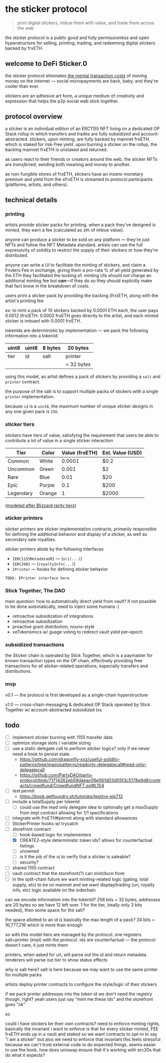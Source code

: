 # the sticker protocol

> print digital stickers, imbue them with value, and trade them across the web

the sticker protocol is a public good and fully permissionless and open hyperstructure for selling, printing, trading, and redeeming digital stickers backed by frxETH.

## welcome to DeFi Sticker.0

the sticker protocol eliminates [the mental transaction costs](https://nakamotoinstitute.org/micropayments-and-mental-transaction-costs/) of moving money on the internet — social micropayments are back, baby, and they're cooler than ever.

stickers are an adhesive art form, a unique medium of creativity and expression that helps the p2p social web stick together.

## protocol overview

a sticker is an individual edition of an ERC1155 NFT living on a dedicated OP Stack rollup in which transfers and trades are fully subsidized and account-abstracted. stickers, upon minting, are fully backed by mainnet frxETH, which is staked for risk-free yield. upon burning a sticker on the rollup, the backing mainnet frxETH is unstaked and returned.

as users react to their friends or creators around the web, the sticker NFTs are _transferred_, sending both meaning and money to another.

as non-fungible stores of frxETH, stickers have an _insane_ monetary premium and yield from the sfrxETH is streamed to protocol participants (platforms, artists, and others).

## technical details

### printing

artists provide sticker packs for printing. when a pack they've designed is minted, they earn a fee (calculated as `20%` of imbue value).

anyone can produce a sticker to be sold on any platform — they're just NFTs and follow the NFT Metadata standard. artists can use the full expressivity of solidity to restrict the supply of their stickers or how they're distributed.

anyone can write a UI to facilitate the minting of stickers, and claim a Finders Fee in exchange, giving them a pro-rata % of all yield generated by the ETH they facilitated the locking of. minting UIs *should not* charge an additional minting fee but ***can***—if they do so they should explicitly make that fact know in the breakdown of costs.

users print a sticker pack by providing the backing (frx)ETH, along with the artist's printing fee

ex: to mint a pack of 10 stickers backed by 0.0001 ETH each, the user pays 0.0012 (frx)ETH. 0.0002 frxETH goes directly to the artist, and each minted sticker is imbued with 0.0001 frxETH.

tokenIds are deterministic by implementation — we pack the following information into a tokenId:

| uint8 | uint8 | 8 bytes | 20 bytes |
|---|---|---|---|
| tier | id | salt | printer |
| | | | = 32 bytes |

using this model, an artist defines a pack of stickers by providing a `salt` and `printer` contract.

the purpose of the salt is to support multiple packs of stickers with a single `printer` implementation.

because `id` is a `uint8`, the maximum number of unique sticker designs in any one given pack is `256`.

### sticker tiers

stickers have tiers of value, satisfying the requirement that users be able to contribute a lot of value in a single sticker interaction

| Tier | Color | Value (frxETH) | Est. Value (USD) |
| --- | --- | --- | --- |
| Common | White | 0.0001 | $0.2 |
| Uncommon | Green | 0.001 | $2 |
| Rare | Blue | 0.01 | $20 |
| Epic | Purple | 0.1 | $200 |
| Legendary | Orange | 1 | $2000 |

([modeled after Blizzard rarity tiers](https://wowpedia.fandom.com/wiki/Quality))

### sticker printers

sticker printers are sticker implementation contracts, primarily responsible for defining the additional behavior and display of a sticker, as well as secondary sale royalties.

sticker printers abide by the following interfaces
- `IERC1155MetadataURI` — (`uri(...)`)
- `IERC2981` — (`royaltyInfo(...)`)
- `IPrinter` — hooks for defining sticker behavior

```solidity
TODO: IPrinter interface here
```


### Stick Together, The DAO

main question: how to automatically direct yield from vault?
if not possible to be done automatically, need to inject some humans :(

- retroactive subsidization of integrations
- retroactive subsidization
- proactive grant distribution, nouns-style
- veTokenomics w/ guage voting to redirect vault yield per-epoch


### subsidized transactions

the Sticker chain is operated by Stick Together, which is a paymaster for known transaction types on the OP chain, effectively providing free transactions for all sticker-related operations, especially transfers and distributions.

### mvp

v0.1 — the protocol is first developed as a single-chain hyperstructure

v1.0 — cross-chain messaging & dedicated OP Stack operated by Stick Together w/ account-abstracted subsidized txs

## todo

- [ ] implement sticker burning with 1155 transfer data
- [ ] optimize storage slots / variable sizing
- [ ] use a static delegate call to perform sticker logics? only if we never need a hook to persist state.
  - https://github.com/dragonfly-xyz/useful-solidity-patterns/tree/main/patterns/readonly-delegatecall#read-only-delegatecall
  - https://github.com/PartyDAO/party-protocol/blob/71714262eb59daeac06e561d03d05f3c5178e9d8/contracts/crowdfund/CrowdfundNFT.sol#L104
- [ ] test permit
  - https://book.getfoundry.sh/tutorials/testing-eip712
- [ ] include a totalSupply per tokenId
  - [ ] could use the read only delegate idea to optionally get a maxSupply from impl contract allowing for 1/1 specifications
- [ ] integrate with frxETH#permit along with standard allowances
- [ ] StickerPrinter hooks w/ trycatch
- [ ] storefront contract
  - [ ] hook-based logic for implementers
  - [x] CREATE2-style deterministic token ids? allows for counterfactual listings
  - [ ] unowned
  - [ ] is it the job of the ui to verify that a sticker is saleable?
  - [ ] security?
- [ ] shared 1155 contract
- [ ] vault contract that the storefront(?) can mint/burn from
- [ ] in the split-chain future we want minting-related logic (gating, total supply, etc) to be on mainnet and we want display/trading (uri, royalty info, etc) logic available on the sidechain

can we encode information into the tokenId? 256 bits = 32 bytes, addresses are 20 bytes
so we have 12 left over. 1 for the tier, (really only 3 bits needed), then some space for the salt?

the space allotted to an id is basically the max length of a pack? 24 bits = 16,777,216 which is more than enough

so with this model tiers are managed by the protocol.
one registers salt+printer (impl) with the protocol.
ids are counterfactual — the protocol doesn't care, it just mints them

printers, when asked for uri, will parse out the id and return metadata
renderers will parse out tier to show status effects

why is salt here? salt is here because we may want to use the same printer for multiple packs

artists deploy printer contracts to configure the style/logic of their stickers



if we pack printer addresses into the token id we don't need the registry though, right?
yeah users just say "mint me these ids" and the storefront goes "ok"

so

could i have stickers be their own contracts? need to enforce minting rights, basically
the invariant i want to enforce is that for every sticker minted, FEE frxETH ends up in a vault and staked
so we want contracts to opt-in to say "i am a sticker" but also we need to enforce that invariant
this feels stressful because we can't trust external code to do expected things.
seems easier to use the hook. how does uniswap ensure that it's working with erc20s that do what it expects?
